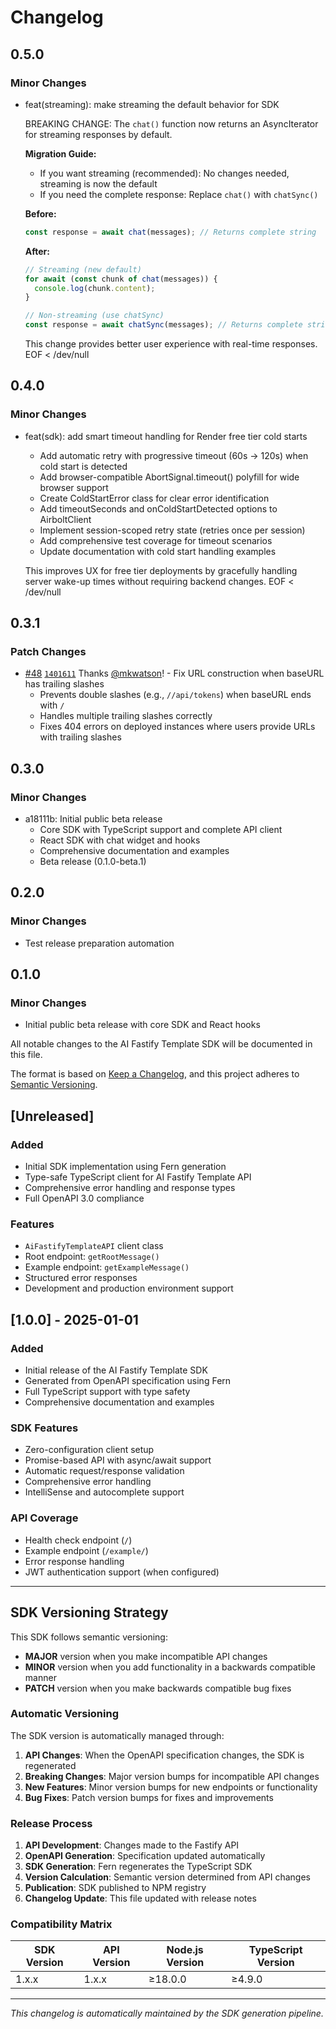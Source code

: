 # Changelog

## 0.5.0

### Minor Changes

- feat(streaming): make streaming the default behavior for SDK

  BREAKING CHANGE: The `chat()` function now returns an AsyncIterator for streaming responses by default.

  **Migration Guide:**
  - If you want streaming (recommended): No changes needed, streaming is now the default
  - If you need the complete response: Replace `chat()` with `chatSync()`

  **Before:**

  ```typescript
  const response = await chat(messages); // Returns complete string
  ```

  **After:**

  ```typescript
  // Streaming (new default)
  for await (const chunk of chat(messages)) {
    console.log(chunk.content);
  }

  // Non-streaming (use chatSync)
  const response = await chatSync(messages); // Returns complete string
  ```

  This change provides better user experience with real-time responses.
  EOF < /dev/null

## 0.4.0

### Minor Changes

- feat(sdk): add smart timeout handling for Render free tier cold starts
  - Add automatic retry with progressive timeout (60s → 120s) when cold start is detected
  - Add browser-compatible AbortSignal.timeout() polyfill for wide browser support
  - Create ColdStartError class for clear error identification
  - Add timeoutSeconds and onColdStartDetected options to AirboltClient
  - Implement session-scoped retry state (retries once per session)
  - Add comprehensive test coverage for timeout scenarios
  - Update documentation with cold start handling examples

  This improves UX for free tier deployments by gracefully handling server wake-up times without requiring backend changes.
  EOF < /dev/null

## 0.3.1

### Patch Changes

- [#48](https://github.com/Airbolt-AI/airbolt/pull/48) [`1401611`](https://github.com/Airbolt-AI/airbolt/commit/14016111ed12d7e1c961c7e56f2ac5785e50278d) Thanks [@mkwatson](https://github.com/mkwatson)! - Fix URL construction when baseURL has trailing slashes
  - Prevents double slashes (e.g., `//api/tokens`) when baseURL ends with `/`
  - Handles multiple trailing slashes correctly
  - Fixes 404 errors on deployed instances where users provide URLs with trailing slashes

## 0.3.0

### Minor Changes

- a18111b: Initial public beta release
  - Core SDK with TypeScript support and complete API client
  - React SDK with chat widget and hooks
  - Comprehensive documentation and examples
  - Beta release (0.1.0-beta.1)

## 0.2.0

### Minor Changes

- Test release preparation automation

## 0.1.0

### Minor Changes

- Initial public beta release with core SDK and React hooks

All notable changes to the AI Fastify Template SDK will be documented in this file.

The format is based on [Keep a Changelog](https://keepachangelog.com/en/1.0.0/),
and this project adheres to [Semantic Versioning](https://semver.org/spec/v2.0.0.html).

## [Unreleased]

### Added

- Initial SDK implementation using Fern generation
- Type-safe TypeScript client for AI Fastify Template API
- Comprehensive error handling and response types
- Full OpenAPI 3.0 compliance

### Features

- `AiFastifyTemplateAPI` client class
- Root endpoint: `getRootMessage()`
- Example endpoint: `getExampleMessage()`
- Structured error responses
- Development and production environment support

## [1.0.0] - 2025-01-01

### Added

- Initial release of the AI Fastify Template SDK
- Generated from OpenAPI specification using Fern
- Full TypeScript support with type safety
- Comprehensive documentation and examples

### SDK Features

- Zero-configuration client setup
- Promise-based API with async/await support
- Automatic request/response validation
- Comprehensive error handling
- IntelliSense and autocomplete support

### API Coverage

- Health check endpoint (`/`)
- Example endpoint (`/example/`)
- Error response handling
- JWT authentication support (when configured)

---

## SDK Versioning Strategy

This SDK follows semantic versioning:

- **MAJOR** version when you make incompatible API changes
- **MINOR** version when you add functionality in a backwards compatible manner
- **PATCH** version when you make backwards compatible bug fixes

### Automatic Versioning

The SDK version is automatically managed through:

1. **API Changes**: When the OpenAPI specification changes, the SDK is regenerated
2. **Breaking Changes**: Major version bumps for incompatible API changes
3. **New Features**: Minor version bumps for new endpoints or functionality
4. **Bug Fixes**: Patch version bumps for fixes and improvements

### Release Process

1. **API Development**: Changes made to the Fastify API
2. **OpenAPI Generation**: Specification updated automatically
3. **SDK Generation**: Fern regenerates the TypeScript SDK
4. **Version Calculation**: Semantic version determined from API changes
5. **Publication**: SDK published to NPM registry
6. **Changelog Update**: This file updated with release notes

### Compatibility Matrix

| SDK Version | API Version | Node.js Version | TypeScript Version |
| ----------- | ----------- | --------------- | ------------------ |
| 1.x.x       | 1.x.x       | ≥18.0.0         | ≥4.9.0             |

---

_This changelog is automatically maintained by the SDK generation pipeline._
